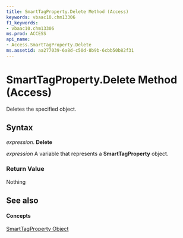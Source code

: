```yaml
---
title: SmartTagProperty.Delete Method (Access)
keywords: vbaac10.chm13306
f1_keywords:
- vbaac10.chm13306
ms.prod: ACCESS
api_name:
- Access.SmartTagProperty.Delete
ms.assetid: aa277039-6a8d-c50d-8b9b-6cbb50b82f31
---
```



# SmartTagProperty.Delete Method (Access)

Deletes the specified object.


## Syntax

 _expression_. **Delete**

 _expression_ A variable that represents a **SmartTagProperty** object.


### Return Value

Nothing


## See also


#### Concepts


[SmartTagProperty Object](smarttagproperty-object-access.md)


